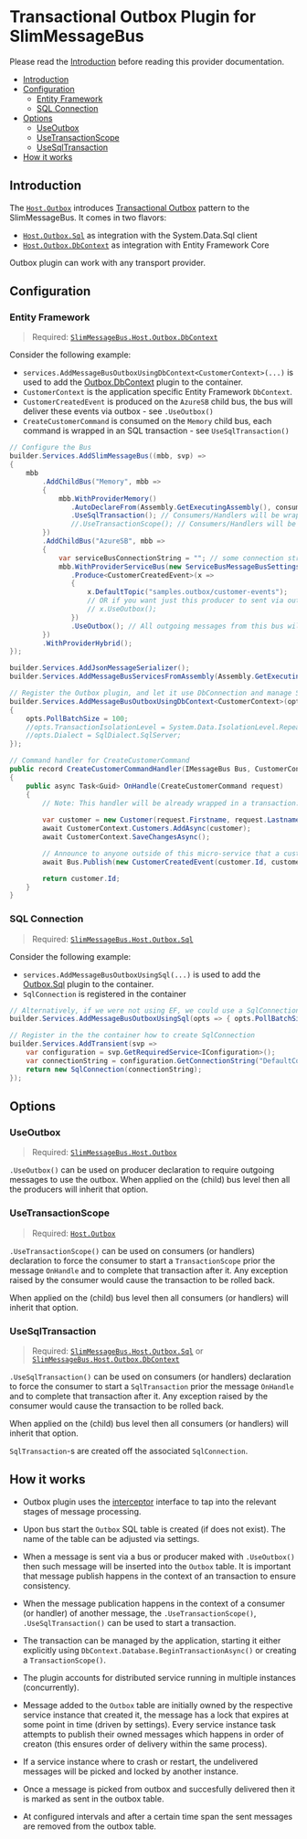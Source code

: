 # Transactional Outbox Plugin for SlimMessageBus <!-- omit in toc -->

Please read the [Introduction](intro.md) before reading this provider documentation.

- [Introduction](#introduction)
- [Configuration](#configuration)
  - [Entity Framework](#entity-framework)
  - [SQL Connection](#sql-connection)
- [Options](#options)
  - [UseOutbox](#useoutbox)
  - [UseTransactionScope](#usetransactionscope)
  - [UseSqlTransaction](#usesqltransaction)
- [How it works](#how-it-works)
  
## Introduction

The [`Host.Outbox`](https://www.nuget.org/packages/SlimMessageBus.Host.Outbox) introduces [Transactional Outbox](https://microservices.io/patterns/data/transactional-outbox.html) pattern to the SlimMessageBus. It comes in two flavors:

- [`Host.Outbox.Sql`](https://www.nuget.org/packages/SlimMessageBus.Host.Outbox.Sql) as integration with the System.Data.Sql client
- [`Host.Outbox.DbContext`](https://www.nuget.org/packages/SlimMessageBus.Host.Outbox.DbContext) as integration with Entity Framework Core

Outbox plugin can work with any transport provider.

## Configuration

### Entity Framework

> Required: [`SlimMessageBus.Host.Outbox.DbContext`](https://www.nuget.org/packages/SlimMessageBus.Host.Outbox.DbContext)

Consider the following example:

- `services.AddMessageBusOutboxUsingDbContext<CustomerContext>(...)` is used to add the [Outbox.DbContext](https://www.nuget.org/packages/SlimMessageBus.Host.Outbox.DbContext) plugin to the container.
- `CustomerContext` is the application specific Entity Framework `DbContext`.
- `CustomerCreatedEvent` is produced on the `AzureSB` child bus, the bus will deliver these events via outbox - see `.UseOutbox()`
- `CreateCustomerCommand` is consumed on the `Memory` child bus, each command is wrapped in an SQL transaction - see `UseSqlTransaction()`

```cs
// Configure the Bus
builder.Services.AddSlimMessageBus((mbb, svp) =>
{
    mbb
        .AddChildBus("Memory", mbb =>
        {
            mbb.WithProviderMemory()
               .AutoDeclareFrom(Assembly.GetExecutingAssembly(), consumerTypeFilter: t => t.Name.Contains("Command"))
               .UseSqlTransaction(); // Consumers/Handlers will be wrapped in a SqlTransaction
               //.UseTransactionScope(); // Consumers/Handlers will be wrapped in a TransactionScope
        })
        .AddChildBus("AzureSB", mbb =>
        {
            var serviceBusConnectionString = ""; // some connection string
            mbb.WithProviderServiceBus(new ServiceBusMessageBusSettings(serviceBusConnectionString))
               .Produce<CustomerCreatedEvent>(x =>
               {
                   x.DefaultTopic("samples.outbox/customer-events");
                   // OR if you want just this producer to sent via outbox
                   // x.UseOutbox();
               })
               .UseOutbox(); // All outgoing messages from this bus will go out via an outbox
        })
        .WithProviderHybrid();
});

builder.Services.AddJsonMessageSerializer();
builder.Services.AddMessageBusServicesFromAssembly(Assembly.GetExecutingAssembly());

// Register the Outbox plugin, and let it use DbConnection and manage SqlTransaction using the CustomerContext DbContext
builder.Services.AddMessageBusOutboxUsingDbContext<CustomerContext>(opts =>
{
    opts.PollBatchSize = 100;
    //opts.TransactionIsolationLevel = System.Data.IsolationLevel.RepeatableRead;
    //opts.Dialect = SqlDialect.SqlServer;
});

// Command handler for CreateCustomerCommand
public record CreateCustomerCommandHandler(IMessageBus Bus, CustomerContext CustomerContext) : IRequestHandler<CreateCustomerCommand, Guid>
{
    public async Task<Guid> OnHandle(CreateCustomerCommand request)
    {
        // Note: This handler will be already wrapped in a transaction: see Program.cs and .UseTransactionScope() / .UseSqlTransaction() 
        
        var customer = new Customer(request.Firstname, request.Lastname);
        await CustomerContext.Customers.AddAsync(customer);
        await CustomerContext.SaveChangesAsync();

        // Announce to anyone outside of this micro-service that a customer has been created (this will go out via an transactional outbox)
        await Bus.Publish(new CustomerCreatedEvent(customer.Id, customer.Firstname, customer.Lastname));

        return customer.Id;
    }
}
```

### SQL Connection

> Required: [`SlimMessageBus.Host.Outbox.Sql`](https://www.nuget.org/packages/SlimMessageBus.Host.Outbox.Sql)

Consider the following example:

- `services.AddMessageBusOutboxUsingSql(...)` is used to add the [Outbox.Sql](https://www.nuget.org/packages/SlimMessageBus.Host.Outbox.Sql) plugin to the container.
- `SqlConnection` is registered in the container

```cs
// Alternatively, if we were not using EF, we could use a SqlConnection
builder.Services.AddMessageBusOutboxUsingSql(opts => { opts.PollBatchSize = 100; });

// Register in the the container how to create SqlConnection
builder.Services.AddTransient(svp =>
    var configuration = svp.GetRequiredService<IConfiguration>();
    var connectionString = configuration.GetConnectionString("DefaultConnection");
    return new SqlConnection(connectionString);
});
```

## Options

### UseOutbox

> Required: [`SlimMessageBus.Host.Outbox`](https://www.nuget.org/packages/SlimMessageBus.Host.Outbox)

`.UseOutbox()` can be used on producer declaration to require outgoing messages to use the outbox.
When applied on the (child) bus level then all the producers will inherit that option.

### UseTransactionScope

> Required: [`Host.Outbox`](https://www.nuget.org/packages/SlimMessageBus.Host.Outbox)

`.UseTransactionScope()` can be used on consumers (or handlers) declaration to force the consumer to start a `TransactionScope` prior the message `OnHandle` and to complete that transaction after it. Any exception raised by the consumer would cause the transaction to be rolled back.

When applied on the (child) bus level then all consumers (or handlers) will inherit that option.

### UseSqlTransaction

> Required: [`SlimMessageBus.Host.Outbox.Sql`](https://www.nuget.org/packages/SlimMessageBus.Host.Outbox.Sql) or [`SlimMessageBus.Host.Outbox.DbContext`](https://www.nuget.org/packages/SlimMessageBus.Host.Outbox.DbContext)

`.UseSqlTransaction()` can be used on consumers (or handlers) declaration to force the consumer to start a `SqlTransaction`  prior the message `OnHandle` and to complete that transaction after it. Any exception raised by the consumer would cause the transaction to be rolled back.

When applied on the (child) bus level then all consumers (or handlers) will inherit that option.

`SqlTransaction`-s are created off the associated `SqlConnection`.

## How it works

- Outbox plugin uses the [interceptor](intro.md#interceptors) interface to tap into the relevant stages of message processing.

- Upon bus start the `Outbox` SQL table is created (if does not exist). The name of the table can be adjusted via settings.

- When a message is sent via a bus or producer maked with `.UseOutbox()` then such message will be inserted into the `Outbox` table.
It is important that message publish happens in the context of an transaction to ensure consistency.

- When the message publication happens in the context of a consumer (or handler) of another message, the `.UseTransactionScope()`, `.UseSqlTransaction()` can be used to start a transaction.

- The transaction can be managed by the application, starting it either explicitly using `DbContext.Database.BeginTransactionAsync()` or creating a `TransactionScope()`.

- The plugin accounts for distributed service running in multiple instances (concurrently).

- Message added to the `Outbox` table are initially owned by the respective service instance that created it, the message has a lock that expires at some point in time (driven by settings). Every service instance task attempts to publish their owned messages which happens in order of creaton (this ensures order of delivery within the same process).

- If a service instance where to crash or restart, the undelivered messages will be picked and locked by another instance.

- Once a message is picked from outbox and succesfully delivered then it is marked as sent in the outbox table.

- At configured intervals and after a certain time span the sent messages are removed from the outbox table.
